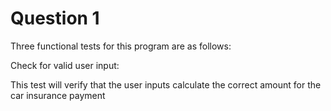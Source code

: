 # Question 1

Three functional tests for this program are as follows:

Check for valid user input:

This test will verify that the user inputs calculate the correct amount for the car insurance payment